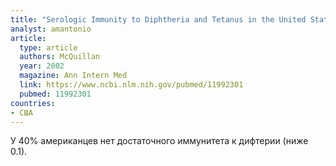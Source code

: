 ```yaml
---
title: "Serologic Immunity to Diphtheria and Tetanus in the United States"
analyst: amantonio
article:
  type: article
  authors: McQuillan
  year: 2002
  magazine: Ann Intern Med
  link: https://www.ncbi.nlm.nih.gov/pubmed/11992301
  pubmed: 11992301
countries:
- США
---
```


У 40% американцев нет достаточного иммунитета к дифтерии (ниже 0.1).
